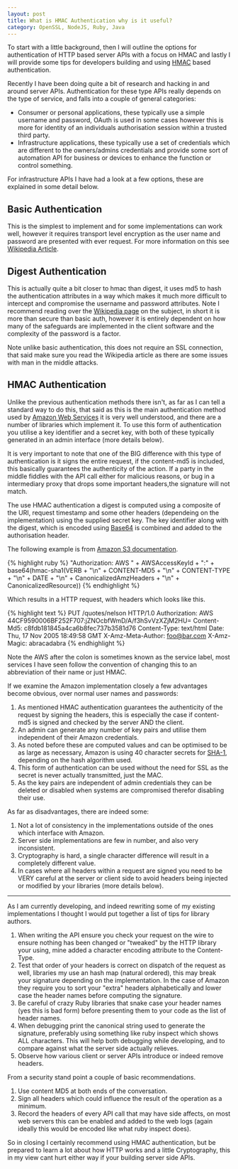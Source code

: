 ```yaml
---
layout: post
title: What is HMAC Authentication why is it useful?
category: OpenSSL, NodeJS, Ruby, Java
---
```


To start with a little background, then I will outline the options for authentication of HTTP based server APIs with a focus on
HMAC and lastly I will provide some tips for developers building and using [HMAC](http://en.wikipedia.org/wiki/HMAC) based
authentication.

Recently I have been doing quite a bit of research and hacking in and around server APIs. Authentication for
these type APIs really depends on the type of service, and falls into a couple of general categories:

* Consumer or personal applications, these typically use a simple username and password, OAuth is used in some cases however this
is more for identity of an individuals authorisation session within a trusted third party.
* Infrastructure applications, these typically use a set of credentials which are different to the owners/admins credentials
 and provide some sort of automation API for business or devices to enhance the function or control something.

For infrastructure APIs I have had a look at a few options, these are explained in some detail below.

Basic Authentication
-------------

This is the simplest to implement and for some implementations can work well, however it requires transport level
encryption as the user name and password are presented with ever request. For more information on this see
[Wikipedia Article](http://en.wikipedia.org/wiki/Basic_access_authentication).

Digest Authentication
-------------

This is actually quite a bit closer to hmac than digest, it uses md5 to hash the authentication attributes in a way which
makes it much more difficult to intercept and compromise the username and password attributes. Note I recommend reading over
the [Wikipedia page](http://en.wikipedia.org/wiki/Digest_access_authentication) on the subject, in short it is more than
secure than basic auth, however it is entirely dependent on how many of the safeguards are implemented in the client
software and the complexity of the password is a factor.

Note unlike basic authentication, this does not require an SSL connection, that said make sure you read the Wikipedia article
as there are some issues with man in the middle attacks.

HMAC Authentication
-------------

Unlike the previous authentication methods there isn't, as far as I can tell a standard way to do this, that said as this
is the main authentication method used by [Amazon Web Services](http://aws.amazon.com) it is very well understood, and there are a number of
libraries which implement it. To use this form of authentication you utilise a key identifier and a secret key, with both
of these typically generated in an admin interface (more details below).

It is very important to note that one of the BIG difference with this type of authentication is it signs the entire request,
if the content-md5 is included, this basically guarantees the authenticity of the action. If a party in the middle fiddles
with the API call either for malicious reasons, or bug in a intermediary proxy that drops some important headers,the
signature will not match.

The use HMAC authentication a digest is computed using a composite of the URI, request timestamp and some other headers (dependeing
on the implementation) using the supplied secret key. The key identifier along with the digest, which is encoded using [Base64](http://en.wikipedia.org/wiki/Base64)
is combined and added to the authorisation header.

The following example is from [Amazon S3 documentation](http://s3.amazonaws.com/doc/s3-developer-guide/RESTAuthentication.html).

{% highlight ruby %}
"Authorization: AWS " + AWSAccessKeyId + ":"  + base64(hmac-sha1(VERB + "\n"
                   + CONTENT-MD5 + "\n"
                   + CONTENT-TYPE + "\n"
                   + DATE + "\n"
                   + CanonicalizedAmzHeaders + "\n"
                   + CanonicalizedResource))
{% endhighlight %}

Which results in a HTTP request, with headers which looks like this.

{% highlight text %}
PUT /quotes/nelson HTTP/1.0
Authorization: AWS 44CF9590006BF252F707:jZNOcbfWmD/A/f3hSvVzXZjM2HU=
Content-Md5: c8fdb181845a4ca6b8fec737b3581d76
Content-Type: text/html
Date: Thu, 17 Nov 2005 18:49:58 GMT
X-Amz-Meta-Author: foo@bar.com
X-Amz-Magic: abracadabra
{% endhighlight %}

Note the AWS after the colon is sometimes known as the service label, most services I have seen follow the convention of changing this to
an abbreviation of their name or just HMAC.

If we examine the Amazon implementation closely a few advantages become obvious, over normal user names and passwords:

1. As mentioned HMAC authentication guarantees the authenticity of the request by signing the headers, this is especially
the case if content-md5 is signed and checked by the server AND the client.
2. An admin can generate any number of key pairs and utilise them independent of their Amazon credentials.
3. As noted before these are computed values and can be optimised to be as large as necessary, Amazon is using 40 character secrets for [SHA-1](http://en.wikipedia.org/wiki/SHA-1),
depending on the hash algorithm used.
4. This form of authentication can be used without the need for SSL as the secret is never actually transmitted, just the MAC.
5. As the key pairs are independent of admin credentials they can be deleted or disabled when systems are compromised therefor
disabling their use.

As far as disadvantages, there are indeed some:

1. Not a lot of consistency in the implementations outside of the ones which interface with Amazon.
2. Server side implementations are few in number, and also very inconsistent.
3. Cryptography is hard, a single character difference will result in a completely different value.
4. In cases where all headers within a request are signed you need to be VERY careful at the server or client
side to avoid headers being injected or modified by your libraries (more details below).

------

As I am currently developing, and indeed rewriting some of my existing implementations I thought I would put together a
list of tips for library authors.

1. When writing the API ensure you check your request on the wire to ensure nothing has been changed or "tweaked" by the HTTP
library your using, mine added a character encoding attribute to the Content-Type.
2. Test that order of your headers is correct on dispatch of the request as well, libraries my use an hash map (natural ordered),
this may break your signature depending on the implementation. In the case of Amazon they require you to sort your "extra"
headers alphabetically and lower case the header names before computing the signature.
3. Be careful of crazy Ruby libraries that snake case your header names (yes this is bad form) before presenting them
to your code as the list of header names.
4. When debugging print the canonical string used to generate the signature, preferably using something like
ruby inspect which shows ALL characters. This will help both debugging while developing, and to compare against what the server
side actually relieves.
5. Observe how various client or server APIs introduce or indeed remove headers.

From a security stand point a couple of basic recommendations.

1. Use content MD5 at both ends of the conversation.
2. Sign all headers which could influence the result of the operation as a minimum.
3. Record the headers of every API call that may have side affects, on most web servers this can be enabled and added to
the web logs (again ideally this would be encoded like what ruby inspect does).

So in closing I certainly recommend using HMAC authentication, but be prepared to learn a lot about how HTTP works and a
little Cryptography, this in my view cant hurt either way if your building server side APIs.


